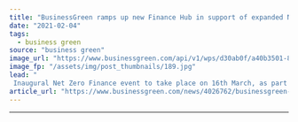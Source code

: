 ```yaml
---
title: "BusinessGreen ramps up new Finance Hub in support of expanded Net Zero Festival"
date: "2021-02-04"
tags: 
  - business green
source: "business green"
image_url: "https://www.businessgreen.com/api/v1/wps/d30ab0f/a40b3501-88da-4cdf-93ed-dd6357c065cd/4/NZF-Finance-21-logo-185x114.jpg"
image_fp: "/assets/img/post_thumbnails/189.jpg"
lead: "
 Inaugural Net Zero Finance event to take place on 16th March, as part of year-long Net Zero Festival ..."
article_url: "https://www.businessgreen.com/news/4026762/businessgreen-ramps-finance-hub-support-expanded-net-zero-festival"
---
```


---
